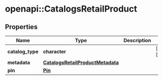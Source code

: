 # openapi::CatalogsRetailProduct


## Properties
Name | Type | Description | Notes
------------ | ------------- | ------------- | -------------
**catalog_type** | **character** |  | [Enum: [RETAIL]] 
**metadata** | [**CatalogsRetailProductMetadata**](CatalogsRetailProductMetadata.md) |  | 
**pin** | [**Pin**](Pin.md) |  | 


